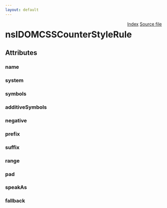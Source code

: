 ```yaml
---
layout: default
---
```

<div class='links' style='float:right'><a href="../index.html">Index</a>
<a href="http://dxr.mozilla.org/mozilla-central/source/dom/interfaces/css/nsIDOMCSSCounterStyleRule.idl">Source file</a>
</div>

# nsIDOMCSSCounterStyleRule #

## Attributes ##

### name ###

### system ###

### symbols ###

### additiveSymbols ###

### negative ###

### prefix ###

### suffix ###

### range ###

### pad ###

### speakAs ###

### fallback ###
